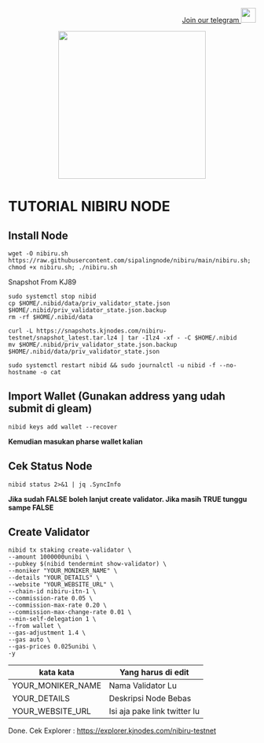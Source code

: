 <p style="font-size:14px" align="right">
<a href="https://t.me/autosultan_group" target="_blank">Join our telegram <img src="https://user-images.githubusercontent.com/50621007/183283867-56b4d69f-bc6e-4939-b00a-72aa019d1aea.png" width="30"/></a>
</p>
<p align="center">
  <img height="300" height="auto" src="https://user-images.githubusercontent.com/109174478/209359981-dc19b4bf-854d-4a2a-b803-2547a7fa43f2.jpg">
</p>

# TUTORIAL NIBIRU NODE
## Install Node
```
wget -O nibiru.sh https://raw.githubusercontent.com/sipalingnode/nibiru/main/nibiru.sh; chmod +x nibiru.sh; ./nibiru.sh
```
Snapshot From KJ89
```
sudo systemctl stop nibid
cp $HOME/.nibid/data/priv_validator_state.json $HOME/.nibid/priv_validator_state.json.backup
rm -rf $HOME/.nibid/data
```
```
curl -L https://snapshots.kjnodes.com/nibiru-testnet/snapshot_latest.tar.lz4 | tar -Ilz4 -xf - -C $HOME/.nibid
mv $HOME/.nibid/priv_validator_state.json.backup $HOME/.nibid/data/priv_validator_state.json
```
```
sudo systemctl restart nibid && sudo journalctl -u nibid -f --no-hostname -o cat
```
## Import Wallet (Gunakan address yang udah submit di gleam)
```
nibid keys add wallet --recover
```
**Kemudian masukan pharse wallet kalian**

## Cek Status Node
```
nibid status 2>&1 | jq .SyncInfo
```
**Jika sudah FALSE boleh lanjut create validator. Jika masih TRUE tunggu sampe FALSE**

## Create Validator
```
nibid tx staking create-validator \
--amount 1000000unibi \
--pubkey $(nibid tendermint show-validator) \
--moniker "YOUR_MONIKER_NAME" \
--details "YOUR_DETAILS" \
--website "YOUR_WEBSITE_URL" \
--chain-id nibiru-itn-1 \
--commission-rate 0.05 \
--commission-max-rate 0.20 \
--commission-max-change-rate 0.01 \
--min-self-delegation 1 \
--from wallet \
--gas-adjustment 1.4 \
--gas auto \
--gas-prices 0.025unibi \
-y
```
|  kata kata |  Yang harus di edit |
| ------------ | ------------ |
| YOUR_MONIKER_NAME  | Nama Validator Lu  |
| YOUR_DETAILS | Deskripsi Node Bebas |
| YOUR_WEBSITE_URL  | Isi aja pake link twitter lu |

Done. Cek Explorer : https://explorer.kjnodes.com/nibiru-testnet
